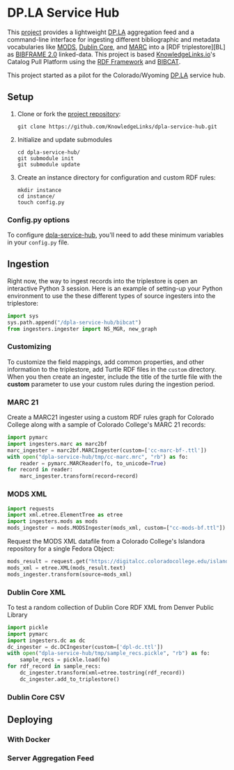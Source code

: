 [BC]: https://github.com/KnowledgeLinks/rdfw-bibcat
[BF]: https://www.loc.gov/bibframe/docs/index.html
[BG]: https://www.blazegraph.com/
[DC]: http://dublincore.org/
[DOCK]: https://www.docker.com/
[DPLA]: https://dp.la/
[HOME]: https://github.com/KnowledgeLinks/dpla-service-hub
[KL]: http://knowledgelinks.io/
[MARC]: https://www.loc.gov/marc/
[MODS]: https://www.loc.gov/standards/mods/
[OAIPMH]: https://www.openarchives.org/pmh/
[RDFF]: http://knowledgelinks.io/products/rdfframework/index.html

# DP.LA Service Hub
This [project][HOME] provides a lightweight [DP.LA][DPLA] aggregation feed and 
a command-line interface for ingesting different
bibliographic and metadata vocabularies like [MODS][MODS], 
[Dublin Core][DC], and [MARC][MARC] into a [RDF triplestore][BL] as
[BIBFRAME 2.0][BF] linked-data. This project is based [KnowledgeLinks.io][KL]'s Catalog Pull 
Platform using the [RDF Framework][RDFF] and [BIBCAT][BC]. 

This project started as a pilot for the Colorado/Wyoming [DP.LA][DPLA] 
service hub. 

## Setup

1.  Clone or fork the [project repository][HOME]:

    ```
    git clone https://github.com/KnowledgeLinks/dpla-service-hub.git
    ``` 

1.  Initialize and update submodules

    ```
    cd dpla-service-hub/
    git submodule init
    git submodule update
    ```

1.  Create an instance directory for configuration and custom RDF rules:

    ```
    mkdir instance
    cd instance/
    touch config.py
    ```

### Config.py options
To configure [dpla-service-hub][HOME], you'll need to add these minimum 
variables in your `config.py` file.

## Ingestion
Right now, the way to ingest records into the triplestore is open an 
interactive Python 3 session. Here is an example of
setting-up your Python environment to use the these different types of
source ingesters into the triplestore:

```python
import sys
sys.path.append("/dpla-service-hub/bibcat")
from ingesters.ingester import NS_MGR, new_graph
```

### Customizing 
To customize the field mappings, add common properties, and other 
information to the triplestore, add Turtle RDF files in the `custom` 
directory. When you then create an ingester, include the title of the
turtle file with the **custom** parameter to use your custom rules
during the ingestion period.


### MARC 21
Create a MARC21 ingester using a custom RDF rules graph for Colorado College 
along with a sample of Colorado College's MARC 21 records:

```python
import pymarc
import ingesters.marc as marc2bf
marc_ingester = marc2bf.MARCIngester(custom=['cc-marc-bf-.ttl'])
with open("dpla-service-hub/tmp/cc-marc.mrc", "rb") as fo:
    reader = pymarc.MARCReader(fo, to_unicode=True)
for record in reader:
    marc_ingester.transform(record=record)
```

### MODS XML

```python
import requests
import xml.etree.ElementTree as etree
import ingesters.mods as mods
mods_ingester = mods.MODSIngester(mods_xml, custom=["cc-mods-bf.ttl"])
```

Request the MODS XML datafile from a Colorado College's Islandora repository 
for a single Fedora Object:

```python
mods_result = request.get("https://digitalcc.coloradocollege.edu/islandora/object/coccc:26262/datastream/MODS/view")
mods_xml = etree.XML(mods_result.text)
mods_ingester.transform(source=mods_xml)
```

### Dublin Core XML
To test a random collection of Dublin Core RDF XML from Denver Public Library

```python 
import pickle
import pymarc
import ingesters.dc as dc
dc_ingester = dc.DCIngester(custom=['dpl-dc.ttl'])
with open("dpla-service-hub/tmp/sample_recs.pickle", "rb") as fo:
    sample_recs = pickle.load(fo)
for rdf_record in sample_recs:
    dc_ingester.transform(xml=etree.tostring(rdf_record))
    dc_ingester.add_to_triplestore()
```

### Dublin Core CSV


## Deploying

### With Docker

### Server Aggregation Feed

